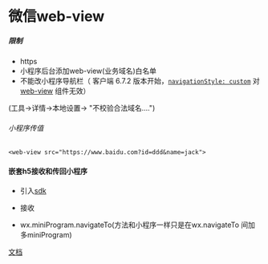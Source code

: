 ﻿# 微信web-view

##### 限制

- https
- 小程序后台添加web-view(业务域名)白名单
- 不能改小程序导航栏（ 客户端 6.7.2 版本开始，[`navigationStyle: custom`](https://developers.weixin.qq.com/miniprogram/dev/reference/configuration/app.html) 对 [web-view](https://developers.weixin.qq.com/miniprogram/dev/component/web-view.html) 组件无效）

(工具->详情->本地设置-> "不校验合法域名....")





###### 小程序传值

```
<web-view src="https://www.baidu.com?id=ddd&name=jack">
```



#### 嵌套h5接收和传回小程序

- 引入[sdk]('https://res.wx.qq.com/open/js/jweixin-1.3.2.js')

- 接收
- wx.miniProgram.navigateTo(方法和小程序一样只是在wx.navigateTo 间加多miniProgram)



[文档]('https://developers.weixin.qq.com/miniprogram/dev/component/web-view.html')